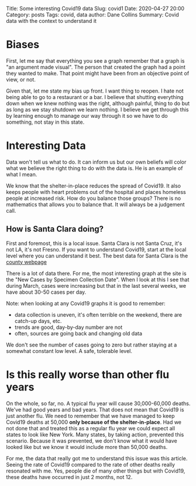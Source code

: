 Title: Some interesting Covid19 data
Slug: covid1
Date: 2020-04-27 20:00
Category: posts
Tags: covid, data
author: Dane Collins
Summary: Covid data with the context to understand it

# Biases

First, let me say that everything you see a graph remember that a graph is "an argument made visual".
The person that created the graph had a point they wanted to make.  That point might have been from
an objective point of view, or not.

Given that, let me state my bias up front. I want thing to reopen.  I hate not being able to go to
a restaurant or a bar. I believe that shutting everything down when we knew nothing was the right,
although painful, thing to do but as long as we stay shutdown we learn nothing.  I believe we get
through this by learning enough to manage our way through it so we have to do something, not stay
in this state.

# Interesting Data

Data won't tell us what to do. It can inform us but our own beliefs will color what we believe the
right thing to do with the data is.  He is an example of what I mean.

We know that the shelter-in-place reduces the spread of Covid19.  It also keeps people with heart 
problems out of the hospital and places homeless people at increased risk. How do you balance those
groups?  There is no mathematics that allows you to balance that.  It will always be a judgement call.

## How is Santa Clara doing?

First and foremost, this is a local issue.  Santa Clara is not Santa Cruz, it's not LA, it's not 
Fresno.  If you want to understand Covid19, start at the local level where you can understand it
best.  The best data for Santa Clara is the [county webpage](https://www.sccgov.org/sites/covid19/Pages/dashboard.aspx)

There is a lot of data there. For me, the most interesting graph at the site is the "New Cases by
Specimen Collection Date". When I look at this I see that during March, cases were increasing but
that in the last several weeks, we have about 30-50 cases per day.

Note: when looking at any Covid19 graphs it is good to remember:
* data collection is uneven, it's often terrible on the weekend, there are catch-up days, etc.
* trends are good, day-by-day number are not
* often, sources are going back and changing old data

We don't see the number of cases going to zero but rather staying at a somewhat constant low
level. A safe, tolerable level.

# Is this really worse than other flu years

On the whole, so far, no.  A typical flu year will cause 30,000-60,000 deaths.  We've had good years and 
bad years. That does not mean that Covid19 is just another flu. We need to remember that we have managed
to keep Covid19 deaths at 50,000 **only because of the shelter-in-place**.  Had we not done that and treated
this as a regular flu year we could expect all states to look like New York.  Many states, by taking action,
prevented this scenario.  Because it was prevented, we don't know what it would have looked like but we know
it would include more than 50,000 deaths.

For me, the data that really got me to understand this issue was this article.  Seeing the rate of Covid19
compared to the rate of other deaths really resonated with me.  Yes, people die of many other things but
with Covid19, these deaths have occurred in just 2 months, not 12.

